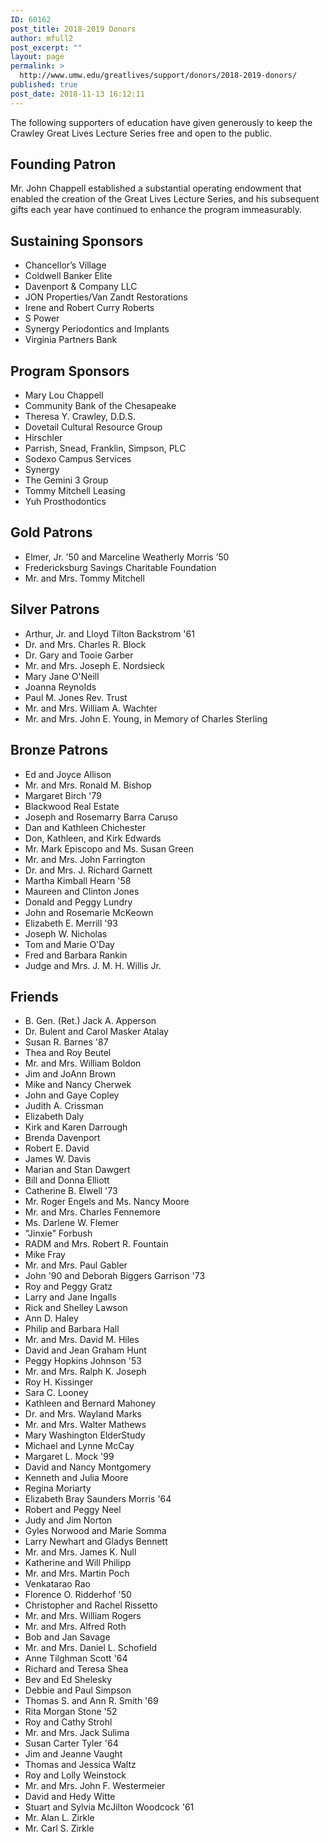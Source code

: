```yaml
---
ID: 60162
post_title: 2018-2019 Donors
author: mfull2
post_excerpt: ""
layout: page
permalink: >
  http://www.umw.edu/greatlives/support/donors/2018-2019-donors/
published: true
post_date: 2018-11-13 16:12:11
---
```

The following supporters of education have given generously to keep the Crawley Great Lives Lecture Series free and open to the public.
<h2>Founding Patron</h2>
Mr. John Chappell established a substantial operating endowment that enabled the creation of the Great Lives Lecture Series, and his subsequent gifts each year have continued to enhance the program immeasurably.
<h2>Sustaining Sponsors</h2>
<ul>
 	<li>Chancellor’s Village</li>
 	<li>Coldwell Banker Elite</li>
 	<li>Davenport &amp; Company LLC</li>
 	<li>JON Properties/Van Zandt Restorations</li>
 	<li>Irene and Robert Curry Roberts</li>
 	<li>S Power</li>
 	<li>Synergy Periodontics and Implants</li>
 	<li>Virginia Partners Bank</li>
</ul>
<h2>Program Sponsors</h2>
<ul>
 	<li>Mary Lou Chappell</li>
 	<li>Community Bank of the Chesapeake</li>
 	<li>Theresa Y. Crawley, D.D.S.</li>
 	<li>Dovetail Cultural Resource Group</li>
 	<li>Hirschler</li>
 	<li>Parrish, Snead, Franklin, Simpson, PLC</li>
 	<li>Sodexo Campus Services</li>
 	<li>Synergy</li>
 	<li>The Gemini 3 Group</li>
 	<li>Tommy Mitchell Leasing</li>
 	<li>Yuh Prosthodontics</li>
</ul>
<h2>Gold Patrons</h2>
<ul>
 	<li>Elmer, Jr. ’50 and Marceline Weatherly Morris ’50</li>
 	<li>Fredericksburg Savings Charitable Foundation</li>
 	<li>Mr. and Mrs. Tommy Mitchell</li>
</ul>
<h2>Silver Patrons</h2>
<ul>
 	<li>Arthur, Jr. and Lloyd Tilton Backstrom '61</li>
 	<li>Dr. and Mrs. Charles R. Block</li>
 	<li>Dr. Gary and Tooie Garber</li>
 	<li>Mr. and Mrs. Joseph E. Nordsieck</li>
 	<li>Mary Jane O'Neill</li>
 	<li>Joanna Reynolds</li>
 	<li>Paul M. Jones Rev. Trust</li>
 	<li>Mr. and Mrs. William A. Wachter</li>
 	<li>Mr. and Mrs. John E. Young, in Memory of Charles Sterling</li>
</ul>
<h2>Bronze Patrons</h2>
<ul>
 	<li>Ed and Joyce Allison</li>
 	<li>Mr. and Mrs. Ronald M. Bishop</li>
 	<li>Margaret Birch '79</li>
 	<li>Blackwood Real Estate</li>
 	<li>Joseph and Rosemarry Barra Caruso</li>
 	<li>Dan and Kathleen Chichester</li>
 	<li>Don, Kathleen, and Kirk Edwards</li>
 	<li>Mr. Mark Episcopo and Ms. Susan Green</li>
 	<li>Mr. and Mrs. John Farrington</li>
 	<li>Dr. and Mrs. J. Richard Garnett</li>
 	<li>Martha Kimball Hearn '58</li>
 	<li>Maureen and Clinton Jones</li>
 	<li>Donald and Peggy Lundry</li>
 	<li>John and Rosemarie McKeown</li>
 	<li>Elizabeth E. Merrill '93</li>
 	<li>Joseph W. Nicholas</li>
 	<li>Tom and Marie O'Day</li>
 	<li>Fred and Barbara Rankin</li>
 	<li>Judge and Mrs. J. M. H. Willis Jr.</li>
</ul>
<h2>Friends</h2>
<ul>
 	<li>B. Gen. (Ret.) Jack A. Apperson</li>
 	<li>Dr. Bulent and Carol Masker Atalay</li>
 	<li>Susan R. Barnes '87</li>
 	<li>Thea and Roy Beutel</li>
 	<li>Mr. and Mrs. William Boldon</li>
 	<li>Jim and JoAnn Brown</li>
 	<li>Mike and Nancy Cherwek</li>
 	<li>John and Gaye Copley</li>
 	<li>Judith A. Crissman</li>
 	<li>Elizabeth Daly</li>
 	<li>Kirk and Karen Darrough</li>
 	<li>Brenda Davenport</li>
 	<li>Robert E. David</li>
 	<li>James W. Davis</li>
 	<li>Marian and Stan Dawgert</li>
 	<li>Bill and Donna Elliott</li>
 	<li>Catherine B. Elwell '73</li>
 	<li>Mr. Roger Engels and Ms. Nancy Moore</li>
 	<li>Mr. and Mrs. Charles Fennemore</li>
 	<li>Ms. Darlene W. Flemer</li>
 	<li>"Jinxie" Forbush</li>
 	<li>RADM and Mrs. Robert R. Fountain</li>
 	<li>Mike Fray</li>
 	<li>Mr. and Mrs. Paul Gabler</li>
 	<li>John '90 and Deborah Biggers Garrison '73</li>
 	<li>Roy and Peggy Gratz</li>
 	<li>Larry and Jane Ingalls</li>
 	<li>Rick and Shelley Lawson</li>
 	<li>Ann D. Haley</li>
 	<li>Philip and Barbara Hall</li>
 	<li>Mr. and Mrs. David M. Hiles</li>
 	<li>David and Jean Graham Hunt</li>
 	<li>Peggy Hopkins Johnson '53</li>
 	<li>Mr. and Mrs. Ralph K. Joseph</li>
 	<li>Roy H. Kissinger</li>
 	<li>Sara C. Looney</li>
 	<li>Kathleen and Bernard Mahoney</li>
 	<li>Dr. and Mrs. Wayland Marks</li>
 	<li>Mr. and Mrs. Walter Mathews</li>
 	<li>Mary Washington ElderStudy</li>
 	<li>Michael and Lynne McCay</li>
 	<li>Margaret L. Mock '99</li>
 	<li>David and Nancy Montgomery</li>
 	<li>Kenneth and Julia Moore</li>
 	<li>Regina Moriarty</li>
 	<li>Elizabeth Bray Saunders Morris '64</li>
 	<li>Robert and Peggy Neel</li>
 	<li>Judy and Jim Norton</li>
 	<li>Gyles Norwood and Marie Somma</li>
 	<li>Larry Newhart and Gladys Bennett</li>
 	<li>Mr. and Mrs. James K. Null</li>
 	<li>Katherine and Will Philipp</li>
 	<li>Mr. and Mrs. Martin Poch</li>
 	<li>Venkatarao Rao</li>
 	<li>Florence O. Ridderhof '50</li>
 	<li>Christopher and Rachel Rissetto</li>
 	<li>Mr. and Mrs. William Rogers</li>
 	<li>Mr. and Mrs. Alfred Roth</li>
 	<li>Bob and Jan Savage</li>
 	<li>Mr. and Mrs. Daniel L. Schofield</li>
 	<li>Anne Tilghman Scott '64</li>
 	<li>Richard and Teresa Shea</li>
 	<li>Bev and Ed Shelesky</li>
 	<li>Debbie and Paul Simpson</li>
 	<li>Thomas S. and Ann R. Smith '69</li>
 	<li>Rita Morgan Stone '52</li>
 	<li>Roy and Cathy Strohl</li>
 	<li>Mr. and Mrs. Jack Sulima</li>
 	<li>Susan Carter Tyler '64</li>
 	<li>Jim and Jeanne Vaught</li>
 	<li>Thomas and Jessica Waltz</li>
 	<li>Roy and Lolly Weinstock</li>
 	<li>Mr. and Mrs. John F. Westermeier</li>
 	<li>David and Hedy Witte</li>
 	<li>Stuart and Sylvia McJilton Woodcock '61</li>
 	<li>Mr. Alan L. Zirkle</li>
 	<li>Mr. Carl S. Zirkle</li>
</ul>